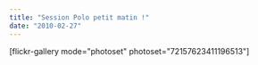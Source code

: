 ```yaml
---
title: "Session Polo petit matin !"
date: "2010-02-27"
---
```


\[flickr-gallery mode="photoset" photoset="72157623411196513"\]
